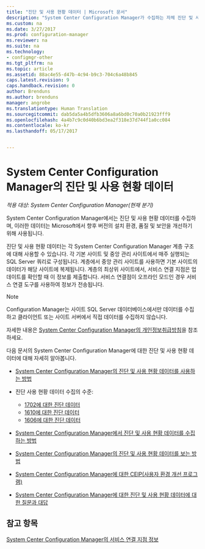 ```yaml
---
title: "진단 및 사용 현황 데이터 | Microsoft 문서"
description: "System Center Configuration Manager가 수집하는 자체 진단 및 사용 현황 데이터에 대해 알아봅니다."
ms.custom: na
ms.date: 3/27/2017
ms.prod: configuration-manager
ms.reviewer: na
ms.suite: na
ms.technology:
- configmgr-other
ms.tgt_pltfrm: na
ms.topic: article
ms.assetid: 88ac4e55-d47b-4c94-b9c3-704c6a48b845
caps.latest.revision: 9
caps.handback.revision: 0
author: Brenduns
ms.author: brenduns
manager: angrobe
ms.translationtype: Human Translation
ms.sourcegitcommit: dab5da5a4b5dfb3606a8a6bd0c70a0b21923fff9
ms.openlocfilehash: 4a4b7c9c0d40b6bd3ea2f318e37d744f1a0cc084
ms.contentlocale: ko-kr
ms.lasthandoff: 05/17/2017


---
```

# <a name="diagnostics-and-usage-data-for-system-center-configuration-manager"></a>System Center Configuration Manager의 진단 및 사용 현황 데이터

*적용 대상: System Center Configuration Manager(현재 분기)*

System Center Configuration Manager에서는 진단 및 사용 현황 데이터를 수집하며, 이러한 데이터는 Microsoft에서 향후 버전의 설치 환경, 품질 및 보안을 개선하기 위해 사용됩니다.  

 진단 및 사용 현황 데이터는 각 System Center Configuration Manager 계층 구조에 대해 사용할 수 있습니다. 각 기본 사이트 및 중앙 관리 사이트에서 매주 실행되는 SQL Server 쿼리로 구성됩니다. 계층에서 중앙 관리 사이트를 사용하면 기본 사이트의 데이터가 해당 사이트에 복제됩니다. 계층의 최상위 사이트에서, 서비스 연결 지점은 업데이트를 확인할 때 이 정보를 제출합니다. 서비스 연결점이 오프라인 모드인 경우 서비스 연결 도구를 사용하여 정보가 전송됩니다.  

> [!NOTE]  
>  Configuration Manager는 사이트 SQL Server 데이터베이스에서만 데이터를 수집하고 클라이언트 또는 사이트 서버에서 직접 데이터를 수집하지 않습니다.  

 자세한 내용은 [System Center Configuration Manager의 개인정보취급방침](http://go.microsoft.com/fwlink/?LinkID=626527)을 참조하세요.  

 다음 문서의 System Center Configuration Manager에 대한 진단 및 사용 현황 데이터에 대해 자세히 알아봅니다.  

-   [System Center Configuration Manager의 진단 및 사용 현황 데이터를 사용하는 방법](../../../core/plan-design/diagnostics/how-diagnostics-and-usage-data-is-used.md)  

-   진단 사용 현황 데이터 수집의 수준:
    - [1702에 대한 진단 데이터](/sccm/core/plan-design/diagnostics/levels-of-diagnostic-usage-data-collection-1702)      
    - [1610에 대한 진단 데이터](/sccm/core/plan-design/diagnostics/levels-of-diagnostic-usage-data-collection-1610)  
    - [1606에 대한 진단 데이터](/sccm/core/plan-design/diagnostics/levels-of-diagnostic-usage-data-collection-1606)    

<!--
    - [Diagnostic data for 1602](/sccm/core/plan-design/diagnostics/levels-of-diagnostic-usage-data-collection-1602)
    - [Diagnostic data for  1511](/sccm/core/plan-design/diagnostics/levels-of-diagnostic-usage-data-collection-1511)
-->

-   [System Center Configuration Manager에서 진단 및 사용 현황 데이터를 수집하는 방법](../../../core/plan-design/diagnostics/how-diagnostics-and-usage-data-is-collected.md)  

-   [System Center Configuration Manager의 진단 및 사용 현황 데이터를 보는 방법](../../../core/plan-design/diagnostics/view-diagnostics-and-usage-data.md)  

-   [System Center Configuration Manager에 대한 CEIP(사용자 환경 개선 프로그램)](../../../core/plan-design/diagnostics/customer-experience-improvement-program-ceip.md)  

-   [System Center Configuration Manager에 대한 진단 및 사용 현황 데이터에 대한 질문과 대답](../../../core/understand/frequently-asked-questions-about-diagnostics-and-usage-data.md)  

## <a name="see-also"></a>참고 항목  
 [System Center Configuration Manager의 서비스 연결 지점 정보](../../../core/servers/deploy/configure/about-the-service-connection-point.md)

